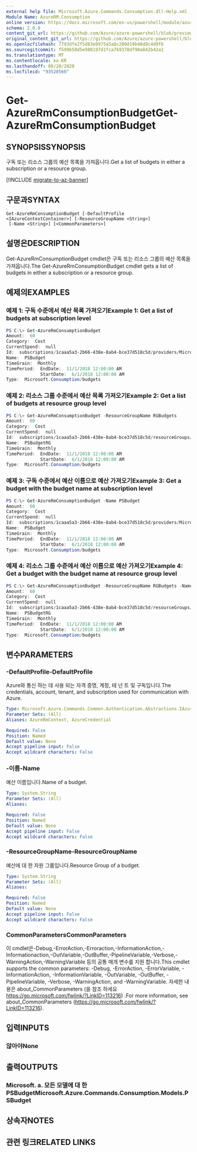 ```yaml
---
external help file: Microsoft.Azure.Commands.Consumption.dll-Help.xml
Module Name: AzureRM.Consumption
online version: https://docs.microsoft.com/en-us/powershell/module/azurerm.consumption/get-azurermconsumptionbudget
schema: 2.0.0
content_git_url: https://github.com/Azure/azure-powershell/blob/preview/src/ResourceManager/Consumption/Commands.Consumption/help/Get-AzureRmConsumptionBudget.md
original_content_git_url: https://github.com/Azure/azure-powershell/blob/preview/src/ResourceManager/Consumption/Commands.Consumption/help/Get-AzureRmConsumptionBudget.md
ms.openlocfilehash: 7793dfe2f5d83e0975a5a8c200d19b48d8c4d9f6
ms.sourcegitcommit: f599b50d5e980197d1fca769378df90a842b42a1
ms.translationtype: MT
ms.contentlocale: ko-KR
ms.lasthandoff: 08/20/2020
ms.locfileid: "93528560"
---
```

# <span data-ttu-id="8ee60-101">Get-AzureRmConsumptionBudget</span><span class="sxs-lookup"><span data-stu-id="8ee60-101">Get-AzureRmConsumptionBudget</span></span>

## <span data-ttu-id="8ee60-102">SYNOPSIS</span><span class="sxs-lookup"><span data-stu-id="8ee60-102">SYNOPSIS</span></span>
<span data-ttu-id="8ee60-103">구독 또는 리소스 그룹의 예산 목록을 가져옵니다.</span><span class="sxs-lookup"><span data-stu-id="8ee60-103">Get a list of budgets in either a subscription or a resource group.</span></span>

[!INCLUDE [migrate-to-az-banner](../../includes/migrate-to-az-banner.md)]

## <span data-ttu-id="8ee60-104">구문과</span><span class="sxs-lookup"><span data-stu-id="8ee60-104">SYNTAX</span></span>

```
Get-AzureRmConsumptionBudget [-DefaultProfile <IAzureContextContainer>] [-ResourceGroupName <String>]
 [-Name <String>] [<CommonParameters>]
```

## <span data-ttu-id="8ee60-105">설명은</span><span class="sxs-lookup"><span data-stu-id="8ee60-105">DESCRIPTION</span></span>
<span data-ttu-id="8ee60-106">Get-AzureRmConsumptionBudget cmdlet은 구독 또는 리소스 그룹의 예산 목록을 가져옵니다.</span><span class="sxs-lookup"><span data-stu-id="8ee60-106">The Get-AzureRmConsumptionBudget cmdlet gets a list of budgets in either a subscription or a resource group.</span></span>

## <span data-ttu-id="8ee60-107">예제의</span><span class="sxs-lookup"><span data-stu-id="8ee60-107">EXAMPLES</span></span>

### <span data-ttu-id="8ee60-108">예제 1: 구독 수준에서 예산 목록 가져오기</span><span class="sxs-lookup"><span data-stu-id="8ee60-108">Example 1: Get a list of budgets at subscription level</span></span>
```powershell
PS C:\> Get-AzureRmConsumptionBudget
Amount:  60     
Category:  Cost
CurrentSpend:  null
Id:  subscriptions/1caaa5a3-2b66-438e-8ab4-bce37d518c5d/providers/Microsoft.Consumption/budgets/PSBudget
Name:  PSBudget
TimeGrain:  Monthly
TimePeriod:  EndDate:  11/1/2018 12:00:00 AM
             StartDate:  6/1/2018 12:00:00 AM
Type:  Microsoft.Consumption/budgets
```

### <span data-ttu-id="8ee60-109">예제 2: 리소스 그룹 수준에서 예산 목록 가져오기</span><span class="sxs-lookup"><span data-stu-id="8ee60-109">Example 2: Get a list of budgets at resource group level</span></span>
```powershell
PS C:\> Get-AzureRmConsumptionBudget -ResourceGroupName RGBudgets
Amount:  60     
Category:  Cost
CurrentSpend:  null
Id:  subscriptions/1caaa5a3-2b66-438e-8ab4-bce37d518c5d/resourceGroups/RGBudgets/providers/Microsoft.Consumption/budgets/PSBudgetRG
Name:  PSBudgetRG
TimeGrain:  Monthly
TimePeriod:  EndDate:  11/1/2018 12:00:00 AM
             StartDate:  6/1/2018 12:00:00 AM
Type:  Microsoft.Consumption/budgets
```

### <span data-ttu-id="8ee60-110">예제 3: 구독 수준에서 예산 이름으로 예산 가져오기</span><span class="sxs-lookup"><span data-stu-id="8ee60-110">Example 3: Get a budget with the budget name at subscription level</span></span>
```powershell
PS C:\> Get-AzureRmConsumptionBudget -Name PSBudget
Amount:  60     
Category:  Cost
CurrentSpend:  null
Id:  subscriptions/1caaa5a3-2b66-438e-8ab4-bce37d518c5d/providers/Microsoft.Consumption/budgets/PSBudget
Name:  PSBudget
TimeGrain:  Monthly
TimePeriod:  EndDate:  11/1/2018 12:00:00 AM
             StartDate:  6/1/2018 12:00:00 AM
Type:  Microsoft.Consumption/budgets
```

### <span data-ttu-id="8ee60-111">예제 4: 리소스 그룹 수준에서 예산 이름으로 예산 가져오기</span><span class="sxs-lookup"><span data-stu-id="8ee60-111">Example 4: Get a budget with the budget name at resource group level</span></span>
```powershell
PS C:\> Get-AzureRmConsumptionBudget -ResourceGroupName RGBudgets -Name PSBudgetRG
Amount:  60     
Category:  Cost
CurrentSpend:  null
Id:  subscriptions/1caaa5a3-2b66-438e-8ab4-bce37d518c5d/resourceGroups/RGBudgets/providers/Microsoft.Consumption/budgets/PSBudgetRG
Name:  PSBudgetRG
TimeGrain:  Monthly
TimePeriod:  EndDate:  11/1/2018 12:00:00 AM
             StartDate:  6/1/2018 12:00:00 AM
Type:  Microsoft.Consumption/budgets
```

## <span data-ttu-id="8ee60-112">변수</span><span class="sxs-lookup"><span data-stu-id="8ee60-112">PARAMETERS</span></span>

### <span data-ttu-id="8ee60-113">-DefaultProfile</span><span class="sxs-lookup"><span data-stu-id="8ee60-113">-DefaultProfile</span></span>
<span data-ttu-id="8ee60-114">Azure와 통신 하는 데 사용 되는 자격 증명, 계정, 테 넌 트 및 구독입니다.</span><span class="sxs-lookup"><span data-stu-id="8ee60-114">The credentials, account, tenant, and subscription used for communication with Azure.</span></span>

```yaml
Type: Microsoft.Azure.Commands.Common.Authentication.Abstractions.IAzureContextContainer
Parameter Sets: (All)
Aliases: AzureRmContext, AzureCredential

Required: False
Position: Named
Default value: None
Accept pipeline input: False
Accept wildcard characters: False
```

### <span data-ttu-id="8ee60-115">-이름</span><span class="sxs-lookup"><span data-stu-id="8ee60-115">-Name</span></span>
<span data-ttu-id="8ee60-116">예산 이름입니다.</span><span class="sxs-lookup"><span data-stu-id="8ee60-116">Name of a budget.</span></span>

```yaml
Type: System.String
Parameter Sets: (All)
Aliases:

Required: False
Position: Named
Default value: None
Accept pipeline input: False
Accept wildcard characters: False
```

### <span data-ttu-id="8ee60-117">-ResourceGroupName</span><span class="sxs-lookup"><span data-stu-id="8ee60-117">-ResourceGroupName</span></span>
<span data-ttu-id="8ee60-118">예산에 대 한 자원 그룹입니다.</span><span class="sxs-lookup"><span data-stu-id="8ee60-118">Resource Group of a budget.</span></span>

```yaml
Type: System.String
Parameter Sets: (All)
Aliases:

Required: False
Position: Named
Default value: None
Accept pipeline input: False
Accept wildcard characters: False
```

### <span data-ttu-id="8ee60-119">CommonParameters</span><span class="sxs-lookup"><span data-stu-id="8ee60-119">CommonParameters</span></span>
<span data-ttu-id="8ee60-120">이 cmdlet은-Debug,-ErrorAction,-Erroraction,-InformationAction,-Informationaction,-OutVariable,-OutBuffer,-PipelineVariable,-Verbose,-WarningAction,-WarningVariable 등의 공통 매개 변수를 지원 합니다.</span><span class="sxs-lookup"><span data-stu-id="8ee60-120">This cmdlet supports the common parameters: -Debug, -ErrorAction, -ErrorVariable, -InformationAction, -InformationVariable, -OutVariable, -OutBuffer, -PipelineVariable, -Verbose, -WarningAction, and -WarningVariable.</span></span> <span data-ttu-id="8ee60-121">자세한 내용은 about_CommonParameters (을 참조 하세요 https://go.microsoft.com/fwlink/?LinkID=113216) .</span><span class="sxs-lookup"><span data-stu-id="8ee60-121">For more information, see about_CommonParameters (https://go.microsoft.com/fwlink/?LinkID=113216).</span></span>

## <span data-ttu-id="8ee60-122">입력</span><span class="sxs-lookup"><span data-stu-id="8ee60-122">INPUTS</span></span>

### <span data-ttu-id="8ee60-123">않아야</span><span class="sxs-lookup"><span data-stu-id="8ee60-123">None</span></span>

## <span data-ttu-id="8ee60-124">출력</span><span class="sxs-lookup"><span data-stu-id="8ee60-124">OUTPUTS</span></span>

### <span data-ttu-id="8ee60-125">Microsoft. a. 모든 모델에 대 한 PSBudget</span><span class="sxs-lookup"><span data-stu-id="8ee60-125">Microsoft.Azure.Commands.Consumption.Models.PSBudget</span></span>

## <span data-ttu-id="8ee60-126">상속자</span><span class="sxs-lookup"><span data-stu-id="8ee60-126">NOTES</span></span>

## <span data-ttu-id="8ee60-127">관련 링크</span><span class="sxs-lookup"><span data-stu-id="8ee60-127">RELATED LINKS</span></span>
